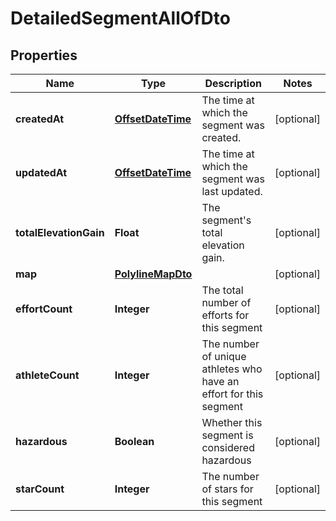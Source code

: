 

# DetailedSegmentAllOfDto

## Properties

Name | Type | Description | Notes
------------ | ------------- | ------------- | -------------
**createdAt** | [**OffsetDateTime**](OffsetDateTime.md) | The time at which the segment was created. |  [optional]
**updatedAt** | [**OffsetDateTime**](OffsetDateTime.md) | The time at which the segment was last updated. |  [optional]
**totalElevationGain** | **Float** | The segment&#39;s total elevation gain. |  [optional]
**map** | [**PolylineMapDto**](PolylineMapDto.md) |  |  [optional]
**effortCount** | **Integer** | The total number of efforts for this segment |  [optional]
**athleteCount** | **Integer** | The number of unique athletes who have an effort for this segment |  [optional]
**hazardous** | **Boolean** | Whether this segment is considered hazardous |  [optional]
**starCount** | **Integer** | The number of stars for this segment |  [optional]



